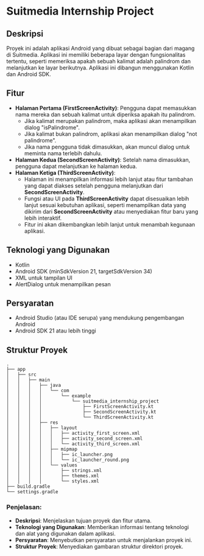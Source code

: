 # Suitmedia Internship Project

## Deskripsi
Proyek ini adalah aplikasi Android yang dibuat sebagai bagian dari magang di Suitmedia. Aplikasi ini memiliki beberapa layar dengan fungsionalitas tertentu, seperti memeriksa apakah sebuah kalimat adalah palindrom dan melanjutkan ke layar berikutnya. Aplikasi ini dibangun menggunakan Kotlin dan Android SDK.

## Fitur
- **Halaman Pertama (FirstScreenActivity)**: Pengguna dapat memasukkan nama mereka dan sebuah kalimat untuk diperiksa apakah itu palindrom.
  - Jika kalimat merupakan palindrom, maka aplikasi akan menampilkan dialog "isPalindrome".
  - Jika kalimat bukan palindrom, aplikasi akan menampilkan dialog "not palindrome".
  - Jika nama pengguna tidak dimasukkan, akan muncul dialog untuk meminta nama terlebih dahulu.
- **Halaman Kedua (SecondScreenActivity)**: Setelah nama dimasukkan, pengguna dapat melanjutkan ke halaman kedua.
- **Halaman Ketiga (ThirdScreenActivity)**: 
  - Halaman ini menampilkan informasi lebih lanjut atau fitur tambahan yang dapat diakses setelah pengguna melanjutkan dari **SecondScreenActivity**.
  - Fungsi atau UI pada **ThirdScreenActivity** dapat disesuaikan lebih lanjut sesuai kebutuhan aplikasi, seperti menampilkan data yang dikirim dari **SecondScreenActivity** atau menyediakan fitur baru yang lebih interaktif.
  - Fitur ini akan dikembangkan lebih lanjut untuk menambah kegunaan aplikasi.

## Teknologi yang Digunakan
- Kotlin
- Android SDK (minSdkVersion 21, targetSdkVersion 34)
- XML untuk tampilan UI
- AlertDialog untuk menampilkan pesan

## Persyaratan
- Android Studio (atau IDE serupa) yang mendukung pengembangan Android
- Android SDK 21 atau lebih tinggi

## Struktur Proyek
```
.
├── app
│   ├── src
│   │   ├── main
│   │   │   ├── java
│   │   │   │   └── com
│   │   │   │       └── example
│   │   │   │           └── suitmedia_internship_project
│   │   │   │               ├── FirstScreenActivity.kt
│   │   │   │               ├── SecondScreenActivity.kt
│   │   │   │               └── ThirdScreenActivity.kt
│   │   │   ├── res
│   │   │   │   ├── layout
│   │   │   │   │   ├── activity_first_screen.xml
│   │   │   │   │   ├── activity_second_screen.xml
│   │   │   │   │   └── activity_third_screen.xml
│   │   │   │   ├── mipmap
│   │   │   │   │   ├── ic_launcher.png
│   │   │   │   │   └── ic_launcher_round.png
│   │   │   │   └── values
│   │   │   │       ├── strings.xml
│   │   │   │       ├── themes.xml
│   │   │   │       └── styles.xml
├── build.gradle
└── settings.gradle
```

### Penjelasan:
- **Deskripsi**: Menjelaskan tujuan proyek dan fitur utama.
- **Teknologi yang Digunakan**: Memberikan informasi tentang teknologi dan alat yang digunakan dalam aplikasi.
- **Persyaratan**: Menyebutkan persyaratan untuk menjalankan proyek ini.
- **Struktur Proyek**: Menyediakan gambaran struktur direktori proyek.
